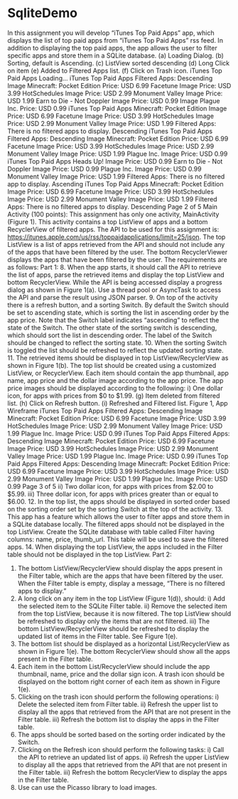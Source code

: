 # SqliteDemo
In this assignment you will develop “iTunes Top Paid Apps” app, which displays the list
of top paid apps from “iTunes Top Paid Apps” rss feed. In addition to displaying the top
paid apps, the app allows the user to filter specific apps and store them in a SQLite
database.
(a) Loading Dialog. (b) Sorting, default is Ascending. (c) ListView sorted descending
(d) Long Click on item (e) Added to Filtered Apps list. (f) Click on Trash icon.
iTunes Top Paid Apps
Loading...
iTunes Top Paid Apps
Filtered Apps:
Descending
Image
Minecraft: Pocket
Edition
Price: USD 6.99
Facetune Image Price: USD 3.99
HotSchedules Image Price: USD 2.99
Monument Valley Image Price: USD 1.99
Earn to Die - Not Doppler Image Price: USD 0.99
Image
Plague Inc.
Price: USD 0.99
iTunes Top Paid Apps
Minecraft: Pocket Edition Image Price: USD 6.99
Facetune Image Price: USD 3.99
HotSchedules Image Price: USD 2.99
Monument Valley Image Price: USD 1.99
Filtered Apps:
There is no filtered apps to display.
Descending
iTunes Top Paid Apps
Filtered Apps:
Descending
Image
Minecraft: Pocket
Edition
Price: USD 6.99
Facetune Image Price: USD 3.99
HotSchedules Image Price: USD 2.99
Monument Valley Image Price: USD 1.99
Plague Inc. Image Price: USD 0.99
iTunes Top Paid Apps
Heads Up! Image Price: USD 0.99
Earn to Die - Not Doppler Image Price: USD 0.99
Plague Inc. Image Price: USD 0.99
Monument Valley Image Price: USD 1.99
Filtered Apps:
There is no filtered app to display.
Ascending
iTunes Top Paid Apps
Minecraft: Pocket Edition Image Price: USD 6.99
Facetune Image Price: USD 3.99
HotSchedules Image Price: USD 2.99
Monument Valley Image Price: USD 1.99
Filtered Apps:
There is no filtered apps to display.
Descending
Page 2 of 5
Main Activity (100 points):
This assignment has only one activity, MainActivity (Figure 1). This activity contains a
top ListView of apps and a bottom RecyclerView of filtered apps. The API to be used for
this assignment is: https://itunes.apple.com/us/rss/toppaidapplications/limit=25/json.
The top ListView is a list of apps retrieved from the API and should not include any of
the apps that have been filtered by the user. The bottom RecyclerViewer displays the
apps that have been filtered by the user. The requirements are as follows:
Part 1:
8. When the app starts, it should call the API to retrieve the list of apps, parse the
retrieved items and display the top ListView and bottom RecyclerView. While the API
is being accessed display a progress dialog as shown in Figure 1(a). Use a thread
pool or AsyncTask to access the API and parse the result using JSON parser.
9. On top of the activity there is a refresh button, and a sorting Switch. By default the
Switch should be set to ascending state, which is sorting the list in ascending order
by the app price. Note that the Switch label indicates “ascending” to reflect the state
of the Switch. The other state of the sorting switch is descending, which should sort
the list in descending order. The label of the Switch should be changed to reflect the
sorting state.
10. When the sorting Switch is toggled the list should be refreshed to reflect the updated
sorting state.
11. The retrieved items should be displayed in top ListView/RecyclerView as shown in
Figure 1(b). The top list should be created using a customized ListView, or
RecyclerView. Each item should contain the app thumbnail, app name, app price
and the dollar image according to the app price. The app price images should be
displayed according to the following:
i) One dollar icon, for apps with prices from $0 to $1.99.
(g) Item deleted from filtered list. (h) Click on Refresh button. (i) Refreshed and Filtered list.
Figure 1, App Wireframe
iTunes Top Paid Apps
Filtered Apps:
Descending
Image
Minecraft: Pocket
Edition
Price: USD 6.99
Facetune Image Price: USD 3.99
HotSchedules Image Price: USD 2.99
Monument Valley Image Price: USD 1.99
Plague Inc. Image Price: USD 0.99
iTunes Top Paid Apps
Filtered Apps:
Descending
Image
Minecraft: Pocket
Edition
Price: USD 6.99
Facetune Image Price: USD 3.99
HotSchedules Image Price: USD 2.99
Monument Valley Image Price: USD 1.99
Plague Inc. Image Price: USD 0.99
iTunes Top Paid Apps
Filtered Apps:
Descending
Image
Minecraft: Pocket
Edition
Price: USD 6.99
Facetune Image Price: USD 3.99
HotSchedules Image Price: USD 2.99
Monument Valley Image Price: USD 1.99
Plague Inc. Image Price: USD 0.99
Page 3 of 5
ii) Two dollar icon, for apps with prices from $2.00 to $5.99.
iii) Three dollar icon, for apps with prices greater than or equal to $6.00.
12. In the top list, the apps should be displayed in sorted order based on the sorting
order set by the sorting Switch at the top of the activity.
13. This app has a feature which allows the user to filter apps and store them in a
SQLite database locally. The filtered apps should not be displayed in the top
ListView. Create the SQLite database with table called Filter having columns: name,
price, thumb_url. This table will be used to save the filtered apps.
14. When displaying the top ListView, the apps included in the Filter table should not
be displayed in the top ListView.
Part 2:
1. The bottom ListView/RecyclerView should display the apps present in the Filter
table, which are the apps that have been filtered by the user. When the Filter table is
empty, display a message, “There is no filtered apps to display.”
2. A long click on any item in the top ListView (Figure 1(d)), should:
i) Add the selected item to the SQLite Filter table.
ii) Remove the selected item from the top ListView, because it is now filtered.
The top ListView should be refreshed to display only the items that are not
filtered.
iii) The bottom ListView/RecyclerView should be refreshed to display the
updated list of items in the Filter table. See Figure 1(e).
3. The bottom list should be displayed as a horizontal List/RecyclerView as shown in
Figure 1(e). The bottom RecyclerView should show all the apps present in the Filter
table.
4. Each item in the bottom List/RecyclerView should include the app thumbnail, name,
price and the dollar sign icon. A trash icon should be displayed on the bottom right
corner of each item as shown in Figure 1(e).
5. Clicking on the trash icon should perform the following operations:
i) Delete the selected item from Filter table.
ii) Refresh the upper list to display all the apps that retrieved from the API that
are not present in the Filter table.
iii) Refresh the bottom list to display the apps in the Filter table.
6. The apps should be sorted based on the sorting order indicated by the Switch.
7. Clicking on the Refresh icon should perform the following tasks:
i) Call the API to retrieve an updated list of apps.
ii) Refresh the upper ListView to display all the apps that retrieved from the API
that are not present in the Filter table.
iii) Refresh the bottom RecyclerView to display the apps in the Filter table.
8. Use can use the Picasso library to load images. 
